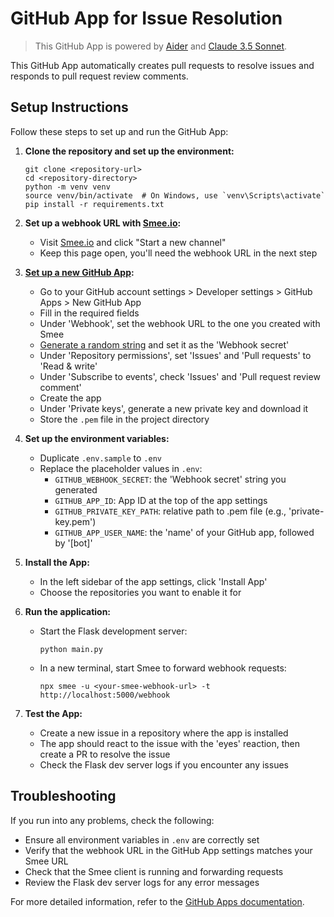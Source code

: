 # GitHub App for Issue Resolution

> This GitHub App is powered by [Aider](https://aider.chat/) and [Claude 3.5 Sonnet](https://www.anthropic.com/news/claude-3-5-sonnet).

This GitHub App automatically creates pull requests to resolve issues and responds to pull request review comments.

## Setup Instructions

Follow these steps to set up and run the GitHub App:

1. **Clone the repository and set up the environment:**
   ```
   git clone <repository-url>
   cd <repository-directory>
   python -m venv venv
   source venv/bin/activate  # On Windows, use `venv\Scripts\activate`
   pip install -r requirements.txt
   ```

2. **Set up a webhook URL with [Smee.io](https://smee.io/):**
   - Visit [Smee.io](https://smee.io/) and click "Start a new channel"
   - Keep this page open, you'll need the webhook URL in the next step

3. **[Set up a new GitHub App](https://docs.github.com/en/apps/creating-github-apps):**
   - Go to your GitHub account settings > Developer settings > GitHub Apps > New GitHub App
   - Fill in the required fields
   - Under 'Webhook', set the webhook URL to the one you created with Smee
   - [Generate a random string](https://www.random.org/strings/?num=10&len=32&digits=on&upperalpha=on&loweralpha=on&unique=on&format=html&rnd=new) and set it as the 'Webhook secret'
   - Under 'Repository permissions', set 'Issues' and 'Pull requests' to 'Read & write'
   - Under 'Subscribe to events', check 'Issues' and 'Pull request review comment'
   - Create the app
   - Under 'Private keys', generate a new private key and download it
   - Store the `.pem` file in the project directory

4. **Set up the environment variables:**
   - Duplicate `.env.sample` to `.env`
   - Replace the placeholder values in `.env`:
     - `GITHUB_WEBHOOK_SECRET`: the 'Webhook secret' string you generated
     - `GITHUB_APP_ID`: App ID at the top of the app settings
     - `GITHUB_PRIVATE_KEY_PATH`: relative path to .pem file (e.g., 'private-key.pem')
     - `GITHUB_APP_USER_NAME`: the 'name' of your GitHub app, followed by '[bot]'

5. **Install the App:**
   - In the left sidebar of the app settings, click 'Install App'
   - Choose the repositories you want to enable it for

6. **Run the application:**
   - Start the Flask development server:
     ```
     python main.py
     ```
   - In a new terminal, start Smee to forward webhook requests:
     ```
     npx smee -u <your-smee-webhook-url> -t http://localhost:5000/webhook
     ```

7. **Test the App:**
   - Create a new issue in a repository where the app is installed
   - The app should react to the issue with the 'eyes' reaction, then create a PR to resolve the issue
   - Check the Flask dev server logs if you encounter any issues

## Troubleshooting

If you run into any problems, check the following:

- Ensure all environment variables in `.env` are correctly set
- Verify that the webhook URL in the GitHub App settings matches your Smee URL
- Check that the Smee client is running and forwarding requests
- Review the Flask dev server logs for any error messages

For more detailed information, refer to the [GitHub Apps documentation](https://docs.github.com/en/developers/apps).
